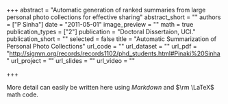 +++
abstract = "Automatic generation of ranked summaries from large personal photo collections for effective sharing"
abstract_short = ""
authors = ["P Sinha"]
date = "2011-05-01"
image_preview = ""
math = true
publication_types = ["2"]
publication = "Doctoral Dissertaion, UCI."
publication_short = ""
selected = false
title = "Automatic Summarization of Personal Photo Collections"
url_code = ""
url_dataset = ""
url_pdf = "http://sigmm.org/records/records1102/phd_students.html#Pinaki%20Sinha"
url_project = ""
url_slides = ""
url_video = ""

+++

More detail can easily be written here using *Markdown* and $\rm \LaTeX$ math code.
